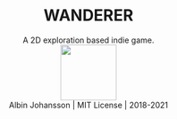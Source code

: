 <h1 style="text-align: center;">WANDERER</h1>

<center>
  A 2D exploration based indie game.

  <div style="position: relative; overflow: hidden; width: 100%; float: left;">
    <a href="https://github.com/albin-johansson/wanderer">
      <img src="https://github.githubassets.com/images/modules/logos_page/GitHub-Mark.png"
           width="100px"/>
    </a>
  </div>
  
  Albin Johansson | MIT License | 2018-2021
</center>
